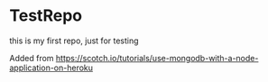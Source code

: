 # TestRepo
this is my first repo, just for testing

Added from 
https://scotch.io/tutorials/use-mongodb-with-a-node-application-on-heroku

